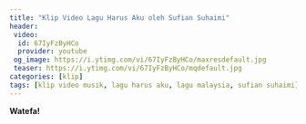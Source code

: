 ```yaml
---
title: "Klip Video Lagu Harus Aku oleh Sufian Suhaimi"
header:
 video:
  id: 67IyFzByHCo
  provider: youtube
 og_image: https://i.ytimg.com/vi/67IyFzByHCo/maxresdefault.jpg
 teaser: https://i.ytimg.com/vi/67IyFzByHCo/mqdefault.jpg
categories: [klip]
tags: [klip video musik, lagu harus aku, lagu malaysia, sufian suhaimi]
---
```


**Watefa!**
